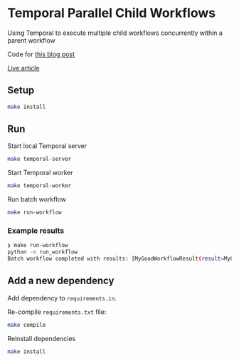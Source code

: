 # Temporal Parallel Child Workflows

Using Temporal to execute multiple child workflows concurrently within a parent workflow

Code for [this blog post]()

[Live article](https://www.danielcorin.com/til/temporal/parallel-child-workflows/)

## Setup

```sh
make install
```

## Run

Start local Temporal server

```sh
make temporal-server
```

Start Temporal worker

```sh
make temporal-worker
```

Run batch workflow

```sh
make run-workflow
```

### Example results

```sh
❯ make run-workflow
python -m run_workflow
Batch workflow completed with results: [MyGoodWorkflowResult(result=MyGoodActivityResult(arg1='activity arg1: workflow arg1', arg2='activity arg2: workflow arg2', random_val=0.9148414577193964)), MyGoodWorkflowResult(result=MyGoodActivityResult(arg1='activity arg1: workflow arg3', arg2='activity arg2: workflow arg4', random_val=0.01852280671355544))]
```

## Add a new dependency

Add dependency to `requirements.in`.

Re-compile `requirements.txt` file:

```sh
make compile
```

Reinstall dependencies

```sh
make install
```
